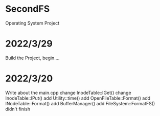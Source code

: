 # SecondFS
Operating System Project

# 2022/3/29
Build the Project, begin....

# 2022/3/20
Write about the main.cpp
change InodeTable::IGet()
change InodeTable::IPut()
add Utility::time()
add OpenFileTable::Format()
add INodeTable::Format()
add BufferManager()
add FileSystem::FormatFS()      didn't finish